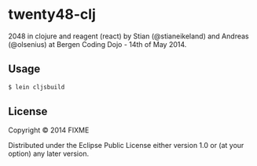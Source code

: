 # twenty48-clj

2048 in clojure and reagent (react) by Stian (@stianeikeland) and Andreas
(@olsenius) at Bergen Coding Dojo - 14th of May 2014.

## Usage

``` bash
$ lein cljsbuild
```

## License

Copyright © 2014 FIXME

Distributed under the Eclipse Public License either version 1.0 or (at
your option) any later version.
